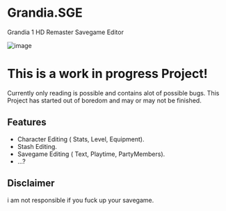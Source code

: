 # Grandia.SGE
 
 Grandia 1 HD Remaster Savegame Editor
 
![image](https://github.com/Bappsack/Grandia.SGE/assets/28743231/9bc22ad5-5952-414c-b3ad-6ca8aae3777d)

# This is a work in progress Project!

Currently only reading is possible and contains alot of possible bugs.
This Project has started out of boredom and may or may not be finished.

## Features

- Character Editing ( Stats, Level, Equipment).
- Stash Editing.
- Savegame Editing ( Text, Playtime, PartyMembers).
- ...?

## Disclaimer

i am not responsible if you fuck up your savegame.
